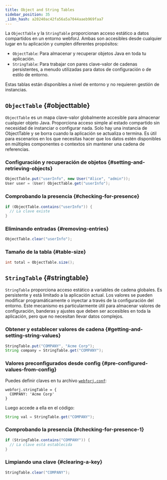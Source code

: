 ```yaml
---
title: Object and String Tables
sidebar_position: 35
_i18n_hash: a20240ac42fa56a5a7044aaeb969faa7
---
```

La `ObjectTable` y la `StringTable` proporcionan acceso estático a datos compartidos en un entorno webforJ. Ambas son accesibles desde cualquier lugar en tu aplicación y cumplen diferentes propósitos:

- `ObjectTable`: Para almacenar y recuperar objetos Java en toda tu aplicación.
- `StringTable`: Para trabajar con pares clave-valor de cadenas persistentes, a menudo utilizadas para datos de configuración o de estilo de entorno.

Estas tablas están disponibles a nivel de entorno y no requieren gestión de instancias.

## `ObjectTable` {#objecttable}

`ObjectTable` es un mapa clave-valor globalmente accesible para almacenar cualquier objeto Java. Proporciona acceso simple al estado compartido sin necesidad de instanciar o configurar nada. Solo hay una instancia de ObjectTable y se borra cuando la aplicación se actualiza o termina. Es útil para escenarios en los que necesitas hacer que los datos estén disponibles en múltiples componentes o contextos sin mantener una cadena de referencias.

### Configuración y recuperación de objetos {#setting-and-retrieving-objects}

```java
ObjectTable.put("userInfo", new User("Alice", "admin"));
User user = (User) ObjectTable.get("userInfo");
```

### Comprobando la presencia {#checking-for-presence}

```java
if (ObjectTable.contains("userInfo")) {
  // La clave existe
}
```

### Eliminando entradas {#removing-entries}

```java
ObjectTable.clear("userInfo");
```

### Tamaño de la tabla {#table-size}

```java
int total = ObjectTable.size();
```

## `StringTable` {#stringtable}

`StringTable` proporciona acceso estático a variables de cadena globales. Es persistente y está limitado a la aplicación actual. Los valores se pueden modificar programáticamente o inyectar a través de la configuración del entorno. Este mecanismo es particularmente útil para almacenar valores de configuración, banderas y ajustes que deben ser accesibles en toda la aplicación, pero que no necesitan llevar datos complejos.

### Obtener y establecer valores de cadena {#getting-and-setting-string-values}

```java
StringTable.put("COMPANY", "Acme Corp");
String company = StringTable.get("COMPANY");
```

### Valores preconfigurados desde config {#pre-configured-values-from-config}

Puedes definir claves en tu archivo [`webforj.conf`](../configuration/properties#configuring-webforjconf):

```
webforj.stringTable = {
  COMPANY: 'Acme Corp'
}
```

Luego accede a ella en el código:

```java
String val = StringTable.get("COMPANY");
```

### Comprobando la presencia {#checking-for-presence-1}

```java
if (StringTable.contains("COMPANY")) {
  // La clave está establecida
}
```

### Limpiando una clave {#clearing-a-key}

```java
StringTable.clear("COMPANY");
```

